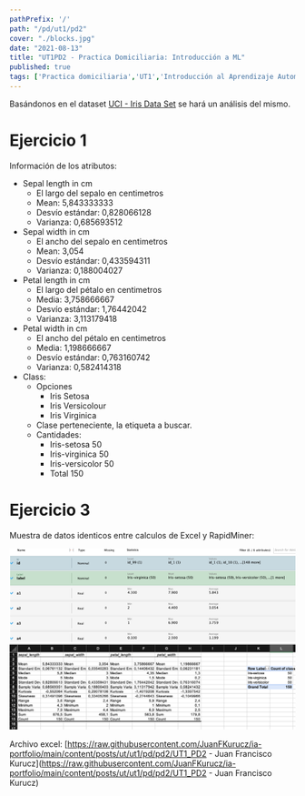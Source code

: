 ```yaml
---
pathPrefix: '/'
path: "/pd/ut1/pd2"
cover: "./blocks.jpg"
date: "2021-08-13"
title: "UT1PD2 - Practica Domiciliaria: Introducción a ML"
published: true
tags: ['Practica domiciliaria','UT1','Introducción al Aprendizaje Automático']
---
```


Basándonos en el dataset [UCI - Iris Data Set](https://archive.ics.uci.edu/ml/datasets/Iris) se hará un análisis del mismo.

# Ejercicio 1

Información de los atributos:
- Sepal length in cm
    - El largo del sepalo en centimetros
    - Mean: 5,843333333
    - Desvío estándar: 0,828066128
    - Varianza: 0,685693512
- Sepal width in cm
    - El ancho del sepalo en centimetros
    - Mean: 3,054
    - Desvío estándar: 0,433594311
    - Varianza: 0,188004027
- Petal length in cm
    - El largo del pétalo en centimetros
    - Media: 3,758666667
    - Desvío estándar: 1,76442042
    - Varianza: 3,113179418
- Petal width in cm
    - El ancho del pétalo en centimetros
    - Media: 1,198666667
    - Desvío estándar: 0,763160742
    - Varianza: 0,582414318
- Class: 
    - Opciones
        - Iris Setosa
        - Iris Versicolour
        - Iris Virginica
    - Clase perteneciente, la etiqueta a buscar.
    - Cantidades:
        - Iris-setosa	50
        - Iris-virginica	50
        - Iris-versicolor	50
        - Total	150

# Ejercicio 3

Muestra de datos identicos entre calculos de Excel y RapidMiner:

![RapidMiner](https://raw.githubusercontent.com/JuanFKurucz/ia-portfolio/main/content/posts/ut/ut1/pd/pd2/rapidminer.png)
![Excel](https://raw.githubusercontent.com/JuanFKurucz/ia-portfolio/main/content/posts/ut/ut1/pd/pd2/excel.png)

Archivo excel: [https://raw.githubusercontent.com/JuanFKurucz/ia-portfolio/main/content/posts/ut/ut1/pd/pd2/UT1_PD2 - Juan Francisco Kurucz](https://raw.githubusercontent.com/JuanFKurucz/ia-portfolio/main/content/posts/ut/ut1/pd/pd2/UT1_PD2 - Juan Francisco Kurucz)
